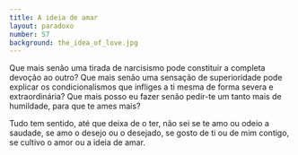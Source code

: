 ```yaml
---
title: A ideia de amar
layout: paradoxo
number: 57
background: the_idea_of_love.jpg
---
```


Que mais senão uma tirada de narcisismo pode constituir a completa devoção ao outro? Que mais senão uma sensação de superioridade pode explicar os condicionalismos que infliges a ti mesma de forma severa e extraordinária? Que mais posso eu fazer senão pedir-te um tanto mais de humildade, para que te ames mais?

Tudo tem sentido, até que deixa de o ter, não sei se te amo ou odeio a saudade, se amo o desejo ou o desejado, se gosto de ti ou de mim contigo, se cultivo o amor ou a ideia de amar.
